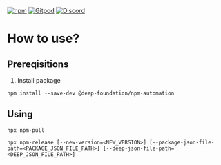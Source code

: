 [![npm](https://img.shields.io/npm/v/@deep-foundation/npm-automation.svg)](https://www.npmjs.com/package/@deep-foundation/npm-automation)
[![Gitpod](https://img.shields.io/badge/Gitpod-ready--to--code-blue?logo=gitpod)](https://gitpod.io/#https://github.com/deep-foundation/npm-automation) 
[![Discord](https://badgen.net/badge/icon/discord?icon=discord&label&color=purple)](https://discord.gg/deep-foundation)

# How to use?
## Prereqisitions
1. Install package
```
npm install --save-dev @deep-foundation/npm-automation
```
## Using
```
npx npm-pull
```
```
npx npm-release [--new-version=<NEW_VERSION>] [--package-json-file-path=<PACKAGE_JSON_FILE_PATH>] [--deep-json-file-path=<DEEP_JSON_FILE_PATH>]
```
